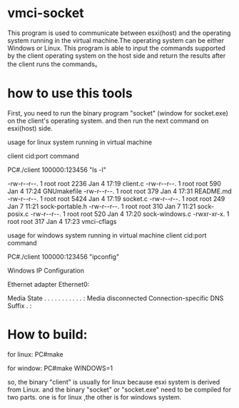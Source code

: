 # vmci-socket
This program is used to communicate between esxi(host) and the operating system running in the virtual machine.The operating system can be either Windows or Linux.
This program is able to input the commands supported by the client operating system on the host side and return the results after the client runs the commands。

# how to use this tools

First, you need to run the binary program "socket" (window for socket.exe) on the client's operating system. and then run the next command on esxi(host) side.

usage for linux system running in virtual machine

client cid:port command

PC#./client 100000:123456 "ls -l"

-rw-r--r--. 1 root root 2236 Jan  4 17:19 client.c
-rw-r--r--. 1 root root  590 Jan  4 17:24 GNUmakefile
-rw-r--r--. 1 root root  379 Jan  4 17:31 README.md
-rw-r--r--. 1 root root 5424 Jan  4 17:19 socket.c
-rw-r--r--. 1 root root  249 Jan  7 11:21 sock-portable.h
-rw-r--r--. 1 root root  310 Jan  7 11:21 sock-posix.c
-rw-r--r--. 1 root root  520 Jan  4 17:20 sock-windows.c
-rwxr-xr-x. 1 root root  317 Jan  4 17:23 vmci-cflags

usage for windows system running in virtual machine
client cid:port command

PC#./client 100000:123456 "ipconfig"

Windows IP Configuration

Ethernet adapter Ethernet0:

   Media State . . . . . . . . . . . : Media disconnected
   Connection-specific DNS Suffix  . : 
   
   
# How to build:
for linux:
PC#make

for window:
PC#make WINDOWS=1

so, the binary "client" is usually for linux because esxi system is derived from Linux.
and the binary "socket" or "socket.exe" need to be compiled for two parts. one is for linux ,the other is for windows system.
